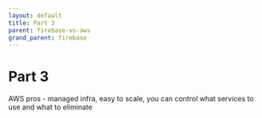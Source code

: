 ```yaml
---
layout: default
title: Part 3
parent: firebase-vs-aws
grand_parent: firebase
---
```


# Part 3

AWS pros - managed infra, easy to scale, you can control what services to use and what to eliminate
